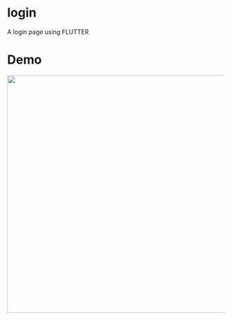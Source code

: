 # login

A login page using FLUTTER

# Demo

<img src="https://user-images.githubusercontent.com/99090844/226997273-d4f4f524-b999-439a-b0bf-932e86ed69a3.gif" height="550" />
